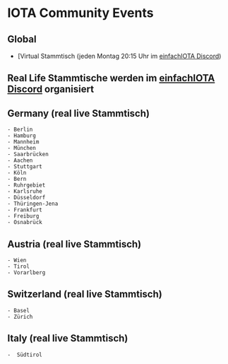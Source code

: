 # IOTA Community Events

## Global
- [Virtual Stammtisch (jeden Montag 20:15 Uhr im [einfachIOTA Discord](https://discord.gg/YpZGRfAbYX))


## Real Life Stammtische werden im [einfachIOTA Discord](https://discord.gg/YpZGRfAbYX) organisiert

## Germany (real live Stammtisch)
    - Berlin
    - Hamburg
    - Mannheim
    - München
    - Saarbrücken
    - Aachen
    - Stuttgart
    - Köln
    - Bern
    - Ruhrgebiet
    - Karlsruhe
    - Düsseldorf
    - Thüringen-Jena
    - Frankfurt
    - Freiburg
    - Osnabrück

## Austria (real live Stammtisch)
    - Wien
    - Tirol
    - Vorarlberg

## Switzerland (real live Stammtisch)
    - Basel
    - Zürich
    
## Italy (real live Stammtisch)
    -  Südtirol
    
